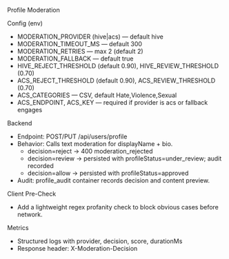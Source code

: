 Profile Moderation

Config (env)
- MODERATION_PROVIDER (hive|acs) — default hive
- MODERATION_TIMEOUT_MS — default 300
- MODERATION_RETRIES — max 2 (default 2)
- MODERATION_FALLBACK — default true
- HIVE_REJECT_THRESHOLD (default 0.90), HIVE_REVIEW_THRESHOLD (0.70)
- ACS_REJECT_THRESHOLD (default 0.90), ACS_REVIEW_THRESHOLD (0.70)
- ACS_CATEGORIES — CSV, default Hate,Violence,Sexual
- ACS_ENDPOINT, ACS_KEY — required if provider is acs or fallback engages

Backend
- Endpoint: POST/PUT /api/users/profile
- Behavior: Calls text moderation for displayName + bio.
  - decision=reject → 400 moderation_rejected
  - decision=review → persisted with profileStatus=under_review; audit recorded
  - decision=allow  → persisted with profileStatus=approved
- Audit: profile_audit container records decision and content preview.

Client Pre-Check
- Add a lightweight regex profanity check to block obvious cases before network.

Metrics
- Structured logs with provider, decision, score, durationMs
- Response header: X-Moderation-Decision

